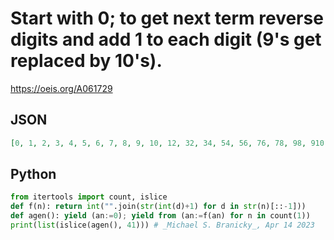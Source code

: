# Start with 0; to get next term reverse digits and add 1 to each digit \(9's get replaced by 10's\)\.
https://oeis.org/A061729
## JSON
```JSON
[0, 1, 2, 3, 4, 5, 6, 7, 8, 9, 10, 12, 32, 34, 54, 56, 76, 78, 98, 910, 1210, 1232, 3432, 3454, 5654, 5676, 7876, 7898, 91098, 9101210, 12321210, 12323432, 34543432, 34545654, 56765654, 56767876, 78987876, 789891098, 910121091098, 910121012321210, 1232343212321210]
```
## Python
```Python
from itertools import count, islice
def f(n): return int("".join(str(int(d)+1) for d in str(n)[::-1]))
def agen(): yield (an:=0); yield from (an:=f(an) for n in count(1))
print(list(islice(agen(), 41))) # _Michael S. Branicky_, Apr 14 2023
```
